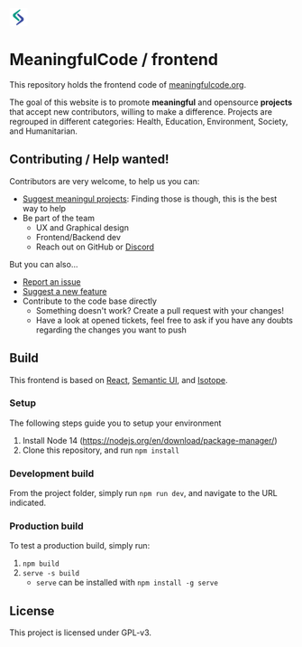 ![Meaningfulcode Logo](public/favicon-32x32.png)

# MeaningfulCode / frontend

This repository holds the frontend code of [meaningfulcode.org](https://meaningfulcode.org).

The goal of this website is to promote **meaningful** and opensource **projects** that accept new contributors, willing to make a difference. Projects are regrouped in different categories: Health, Education, Environment, Society, and Humanitarian.

## Contributing / Help wanted!

Contributors are very welcome, to help us you can:

* [Suggest meaningul projects](https://github.com/Meaningful-Code/meaningfulcode-frontend/issues/new?assignees=&labels=meaningful+project&template=meaningful_project.md&title=Meaningful+project%3A+): Finding those is though, this is the best way to help
* Be part of the team
  * UX and Graphical design
  * Frontend/Backend dev
  * Reach out on GitHub or [Discord](https://discord.gg/KPAm7wd7fJ)

But you can also...
* [Report an issue](https://github.com/Meaningful-Code/meaningfulcode-frontend/issues/new?assignees=&labels=bug&template=bug_report.md&title=Bug%3A+)
* [Suggest a new feature](https://github.com/Meaningful-Code/meaningfulcode-frontend/issues/new?assignees=&labels=enhancement&template=feature_request.md&title=Feature%3A+)
* Contribute to the code base directly
    * Something doesn't work? Create a pull request with your changes!
    * Have a look at opened tickets, feel free to ask if you have any doubts regarding the changes you want to push

## Build

This frontend is based on [React](https://reactjs.org/), [Semantic UI](https://react.semantic-ui.com/), and [Isotope](https://isotope.metafizzy.co/).

### Setup

The following steps guide you to setup your environment

1. Install Node 14 (https://nodejs.org/en/download/package-manager/)
1. Clone this repository, and run `npm install`

### Development build

From the project folder, simply run `npm run dev`, and navigate to the URL indicated.

### Production build

To test a production build, simply run:

1. `npm build`
1. `serve -s build`
    * `serve` can be installed with `npm install -g serve`

## License

This project is licensed under GPL-v3.